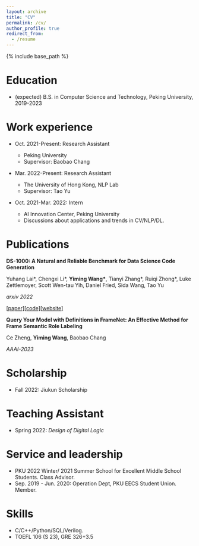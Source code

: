 ```yaml
---
layout: archive
title: "CV"
permalink: /cv/
author_profile: true
redirect_from:
  - /resume
---
```


{% include base_path %}

Education
======
* (expected) B.S. in Computer Science and Technology, Peking University, 2019-2023

Work experience
======
* Oct. 2021-Present: Research Assistant
  * Peking University
  * Supervisor: Baobao Chang

* Mar. 2022-Present: Research Assistant
  * The University of Hong Kong, NLP Lab
  * Supervisor: Tao Yu

* Oct. 2021-Mar. 2022: Intern
  * AI Innovation Center, Peking University
  * Discussions about applications and trends in CV/NLP/DL.


Publications
======

<b>DS-1000: A Natural and Reliable Benchmark for Data Science Code Generation</b>

Yuhang Lai\*, Chengxi Li\*, <b>Yiming Wang\*</b>, Tianyi Zhang\*, Ruiqi Zhong\*, Luke Zettlemoyer, Scott Wen-tau Yih, Daniel Fried, Sida Wang, Tao Yu

<i>arxiv 2022</i>

[[paper]]()[[code]](https://github.com/HKUNLP/DS-1000)[[website]](https://ds1000-code-gen.github.io/)

<b>Query Your Model with Definitions in FrameNet: An Effective Method for Frame Semantic Role Labeling </b>

Ce Zheng, <b>Yiming Wang</b>, Baobao Chang

<i>AAAI-2023</i>
  

Scholarship
======
* Fall 2022: Jiukun Scholarship
  
  
Teaching Assistant
======
* Spring 2022: *Design of Digital Logic*
  
Service and leadership
======
* PKU 2022 Winter/ 2021 Summer School for Excellent Middle School Students. Class Advisor.
* Sep. 2019 - Jun. 2020: Operation Dept, PKU EECS Student Union. Member.

Skills
======
* C/C++/Python/SQL/Verilog.
* TOEFL 106 (S 23), GRE 326+3.5